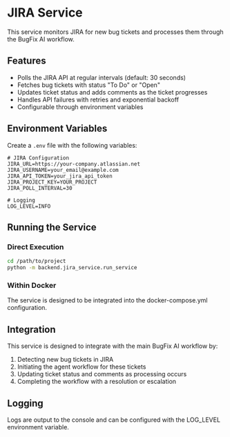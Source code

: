 
# JIRA Service

This service monitors JIRA for new bug tickets and processes them through the BugFix AI workflow.

## Features

- Polls the JIRA API at regular intervals (default: 30 seconds)
- Fetches bug tickets with status "To Do" or "Open"
- Updates ticket status and adds comments as the ticket progresses
- Handles API failures with retries and exponential backoff
- Configurable through environment variables

## Environment Variables

Create a `.env` file with the following variables:

```
# JIRA Configuration
JIRA_URL=https://your-company.atlassian.net
JIRA_USERNAME=your_email@example.com
JIRA_API_TOKEN=your_jira_api_token
JIRA_PROJECT_KEY=YOUR_PROJECT
JIRA_POLL_INTERVAL=30

# Logging
LOG_LEVEL=INFO
```

## Running the Service

### Direct Execution

```bash
cd /path/to/project
python -m backend.jira_service.run_service
```

### Within Docker

The service is designed to be integrated into the docker-compose.yml configuration.

## Integration

This service is designed to integrate with the main BugFix AI workflow by:

1. Detecting new bug tickets in JIRA
2. Initiating the agent workflow for these tickets
3. Updating ticket status and comments as processing occurs
4. Completing the workflow with a resolution or escalation

## Logging

Logs are output to the console and can be configured with the LOG_LEVEL environment variable.
